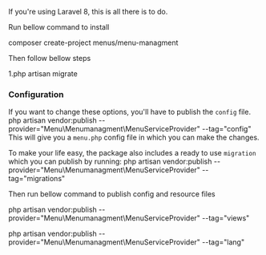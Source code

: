If you're using Laravel 8, this is all there is to do.

Run bellow command to install

composer create-project menus/menu-managment

Then follow bellow steps

1.php artisan migrate

### Configuration

If you want to change these options, you'll have to publish the `config` file.
    php artisan vendor:publish --provider="Menu\Menumanagment\MenuServiceProvider" --tag="config"
This will give you a `menu.php` config file in which you can make the changes.

To make your life easy, the package also includes a ready to use `migration` which you can publish by running:
    php artisan vendor:publish --provider="Menu\Menumanagment\MenuServiceProvider" --tag="migrations"
    
Then run bellow command to publish config and resource files

php artisan vendor:publish --provider="Menu\Menumanagment\MenuServiceProvider" --tag="views"

php artisan vendor:publish --provider="Menu\Menumanagment\MenuServiceProvider" --tag="lang"
